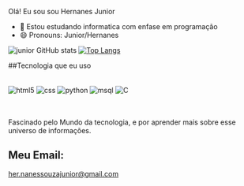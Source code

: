 Olá! Eu sou sou Hernanes Junior

- 🌱 Estou estudando informatica com enfase em programação
- 😄 Pronouns: Junior/Hernanes


![junior GitHub stats](https://github-readme-stats.vercel.app/api?username=HernanesJunior&show_icons=true&theme=dracula)
[![Top Langs](https://github-readme-stats.vercel.app/api/top-langs/?username=HernanesJunior)](https://github.com/anuraghazra/github-readme-stats)

##Tecnologia que eu uso

<div style="display: inline_block"><br/>
<img align="center" alt="html5" src="https://img.shields.io/badge/HTML5-E34F26?style=for-the-badge&logo=html5&logoColor=white"/>
<img align="center" alt="css" src="https://img.shields.io/badge/CSS3-1572B6?style=for-the-badge&logo=css3&logoColor=white"/>
<img align="center" alt="python" src="https://img.shields.io/badge/Python-14354C?style=for-the-badge&logo=python&logoColor=white"/>
<img align="center" alt="msql" src="https://img.shields.io/badge/MySQL-00000F?style=for-the-badge&logo=mysql&logoColor=white"/>
<img align="center" alt="C" src="https://img.shields.io/badge/C-00599C?style=for-the-badge&logo=c&logoColor=white"/>
  
</div>
<br><br>

Fascinado pelo Mundo da tecnologia, e por aprender mais sobre esse universo de informações.

## Meu Email:
her.nanessouzajunior@gmail.com
